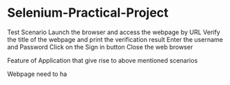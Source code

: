 # Selenium-Practical-Project

Test Scenario
Launch the browser and access the webpage by URL
Verify the title of the webpage and print the verification result
Enter the username and Password
Click on the Sign in button
Close the web browser

Feature of Application that give rise to above mentioned scenarios

Webpage need to ha
